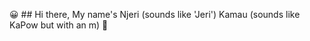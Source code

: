 :grinning: ## Hi there, My name's Njeri (sounds like 'Jeri') Kamau (sounds like KaPow but with an m) :cherry_blossom:

<!--
**njerimk/njerimk** is a ✨ _special_ ✨ repository because its `README.md` (this file) appears on your GitHub profile.



- 🔭 I’m currently working on my [personal portfolio site!](http://njerimk.surge.sh/)
- 🌱 I’m currently learning AWS working on my certification
- 👯 I’m looking to collaborate on 
- 🤔 I’m looking for help with ...
- 💬 Ask me about anything!
- 📫 How to reach me: you can send me an [email] (mailto:nmurugikamau@gmail.com)
- 😄 Pronouns: ...she/her/them
- ⚡ Fun fact: ... I draw and used to do some freelance illustrations. One day I would love to create a graphic novel.
-->
